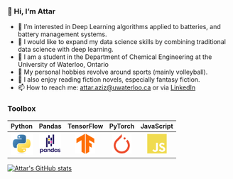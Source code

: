 ### 👋 Hi, I’m Attar

 - 🔋 I’m interested in Deep Learning algorithms applied to batteries, and battery management systems.
 - 👀 I would like to expand my data science skills by combining traditional data science with deep learning.
 - :school: I am a student in the Department of Chemical Engineering at the University of Waterloo, Ontario
 - :volleyball: My personal hobbies revolve around sports (mainly volleyball).
 - :book: I also enjoy reading fiction novels, especially fantasy fiction.
 - 📫 How to reach me: attar.aziz@uwaterloo.ca or via [LinkedIn](https://www.linkedin.com/in/attar-aziz-che/)

### Toolbox
|Python|Pandas|TensorFlow|PyTorch|JavaScript|
|:-:|:-:|:-:|:-:|:-:|
|<img src="https://raw.githubusercontent.com/devicons/devicon/master/icons/python/python-original.svg" alt="Python Logo" width="50" height="50"/>|<img src="https://raw.githubusercontent.com/devicons/devicon/master/icons/pandas/pandas-original-wordmark.svg" alt="Pandas Logo" width="50" height="50"/>|<img src="https://raw.githubusercontent.com/devicons/devicon/master/icons/tensorflow/tensorflow-original.svg" width="45" height="45"/>|<img src="https://raw.githubusercontent.com/devicons/devicon/master/icons/pytorch/pytorch-original.svg" width="45" height="45"/>|<img src="https://raw.githubusercontent.com/devicons/devicon/master/icons/javascript/javascript-plain.svg" width="45" height="45"/>|

[![Attar's GitHub stats](http://github-readme-stats-git-master-att-ar.vercel.app/api?username=att-ar&count_private=True&show_icons=True&theme=vue&hide=contribs,stars)](https://github.com/anuraghazra/github-readme-stats)
<!---
att-ar/att-ar is a ✨ special ✨ repository because its `README.md` (this file) appears on your GitHub profile.
You can click the Preview link to take a look at your changes.
--->
